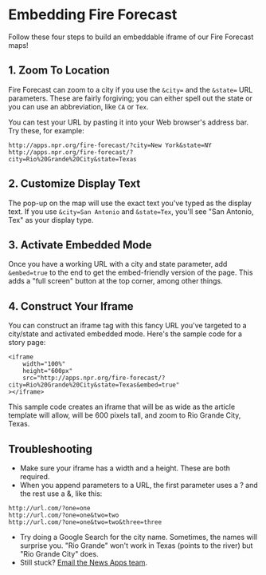 # Embedding Fire Forecast
Follow these four steps to build an embeddable iframe of our Fire Forecast maps!

## 1. Zoom To Location
Fire Forecast can zoom to a city if you use the `&city=` and the `&state=` URL parameters. These are fairly forgiving; you can either spell out the state or you can use an abbreviation, like `CA` or `Tex`.

You can test your URL by pasting it into your Web browser's address bar. Try these, for example:
```
http://apps.npr.org/fire-forecast/?city=New York&state=NY
http://apps.npr.org/fire-forecast/?city=Rio%20Grande%20City&state=Texas
```

## 2. Customize Display Text
The pop-up on the map will use the exact text you've typed as the display text. If you use `&city=San Antonio` and `&state=Tex`, you'll see "San Antonio, Tex" as your display type.

## 3. Activate Embedded Mode
Once you have a working URL with a city and state parameter, add  `&embed=true` to the end to get the embed-friendly version of the page. This adds a "full screen" button at the top corner, among other things.

## 4. Construct Your Iframe
You can construct an iframe tag with this fancy URL you've targeted to a city/state and activated embedded mode. Here's the sample code for a story page:

```
<iframe
    width="100%"
    height="600px"
    src="http://apps.npr.org/fire-forecast/?city=Rio%20Grande%20City&state=Texas&embed=true"
></iframe>
```

This sample code creates an iframe that will be as wide as the article template will allow, will be 600 pixels tall, and zoom to Rio Grande City, Texas.

## Troubleshooting
* Make sure your iframe has a width and a height. These are both required.
* When you append parameters to a URL, the first parameter uses a ? and the rest use a &, like this:

```
http://url.com/?one=one
http://url.com/?one=one&two=two
http://url.com/?one=one&two=two&three=three
```

* Try doing a Google Search for the city name. Sometimes, the names will surprise you. "Rio Grande" won't work in Texas (points to the river) but "Rio Grande City" does.
* Still stuck? [Email the News Apps team](mailto:nprapps@npr.org).